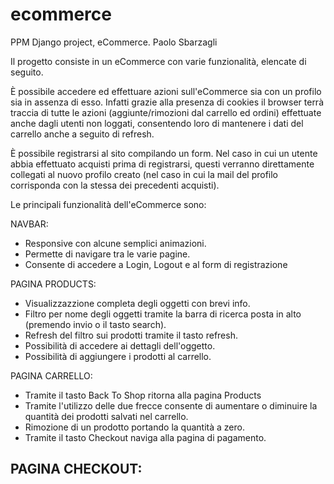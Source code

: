# ecommerce
PPM Django project, eCommerce.
Paolo Sbarzagli

Il progetto consiste in un eCommerce con varie funzionalità, elencate di seguito.

È possibile accedere ed effettuare azioni sull'eCommerce sia con un profilo sia in assenza di esso. 
Infatti grazie alla presenza di cookies il browser terrà traccia di tutte le azioni (aggiunte/rimozioni dal carrello ed ordini) effettuate anche dagli utenti non loggati, consentendo loro di mantenere i dati del carrello anche a seguito di refresh.

È possibile registrarsi al sito compilando un form. Nel caso in cui un utente abbia effettuato acquisti prima di registrarsi, questi verranno direttamente collegati al nuovo profilo creato (nel caso in cui la mail del profilo corrisponda con la stessa dei precedenti acquisti).

Le principali funzionalità dell'eCommerce sono:

NAVBAR:
- Responsive con alcune semplici animazioni.
- Permette di navigare tra le varie pagine.
- Consente di accedere a Login, Logout e al form di registrazione

PAGINA PRODUCTS:
- Visualizzazzione completa degli oggetti con brevi info.
- Filtro per nome degli oggetti tramite la barra di ricerca posta in alto (premendo invio o il tasto search).
- Refresh del filtro sui prodotti tramite il tasto refresh.
- Possibilità di accedere ai dettagli dell'oggetto.
- Possibilità di aggiungere i prodotti al carrello.

PAGINA CARRELLO:
- Tramite il tasto Back To Shop ritorna alla pagina Products
- Tramite l'utilizzo delle due frecce consente di aumentare o diminuire la quantità dei prodotti salvati nel carrello.
- Rimozione di un prodotto portando la quantità a zero.
- Tramite il tasto Checkout naviga alla pagina di pagamento.

PAGINA CHECKOUT:
- 
